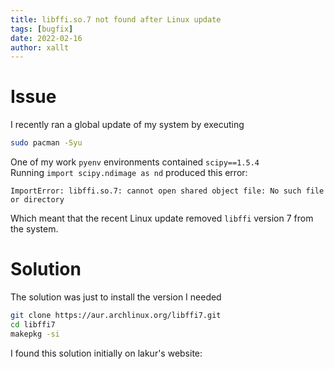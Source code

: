 ```yaml
---
title: libffi.so.7 not found after Linux update
tags: [bugfix]
date: 2022-02-16
author: xallt
---
```


# Issue

I recently ran a global update of my system by executing 
```bash
sudo pacman -Syu
```

One of my work `pyenv` environments contained `scipy==1.5.4`\
Running `import scipy.ndimage as nd` produced this error:

```text
ImportError: libffi.so.7: cannot open shared object file: No such file or directory
```

Which meant that the recent Linux update removed `libffi` version 7 from the system.

# Solution
The solution was just to install the version I needed
```bash
git clone https://aur.archlinux.org/libffi7.git
cd libffi7
makepkg -si
```

I found this solution initially on lakur's website: [](https://lakur.tech/2021/10/21/arch-linux-cannot-find-shared-library-libffi-so-7/)